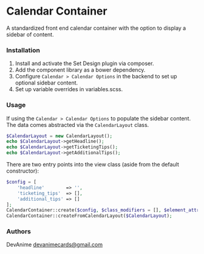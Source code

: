 # Calendar Container #
A standardized front end calendar container with the option to display a sidebar of content.

### Installation ###
1. Install and activate the Set Design plugin via composer.
2. Add the component library as a bower dependency.
3. Configure `Calendar > Calendar Options` in the backend to set up optional sidebar content.
4. Set up variable overrides in variables.scss.

### Usage ###
If using the `Calendar > Calendar Options` to populate the sidebar content. The data comes abstracted via the `CalendarLayout` class.
```php
$CalendarLayout = new CalendarLayout();
echo $CalendarLayout->getHeadline();
echo $CalendarLayout->getTicketingTips();
echo $CalendarLayout->getAdditionalTips();
```

There are two entry points into the view class (aside from the default constructor):
```php
$config = [
    'headline'        => '',
    'ticketing_tips'  => [],
    'additional_tips' => []
];
CalendarContainer::create($config, $class_modifiers = [], $element_attributes = []);
CalendarContainer::createFromCalendarLayout($CalendarLayout);
```

### Authors ###
DevAnime <devanimecards@gmail.com>
